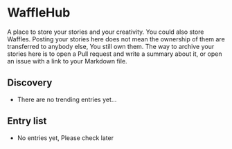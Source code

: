 # WaffleHub
A place to store your stories and your creativity. You could also store Waffles. Posting your stories here does not mean the ownership of them are transferred to anybody else, You still own them. The way to archive your stories here is to open a Pull request and write a summary about it, or open an issue with a link to your Markdown file.

## Discovery
 - There are no trending entries yet...
## Entry list
 - No entries yet, Please check later
